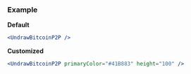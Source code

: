 ### Example

**Default**
```jsx
<UndrawBitcoinP2P />
```

**Customized**
```jsx
<UndrawBitcoinP2P primaryColor="#41B883" height="100" />
```
